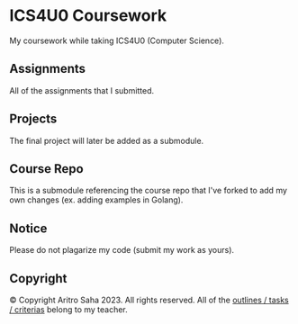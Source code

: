 # ICS4U0 Coursework
My coursework while taking ICS4U0 (Computer Science).

## Assignments
All of the assignments that I submitted.

## Projects
The final project will later be added as a submodule.

## Course Repo
This is a submodule referencing the course repo that I've forked to add my own changes (ex. adding examples in Golang).

## Notice
Please do not plagarize my code (submit my work as yours). 

## Copyright
© Copyright Aritro Saha 2023. All rights reserved. All of the [outlines / tasks / criterias](https://github.com/johnfraserss/ICS4U) belong to my teacher.



